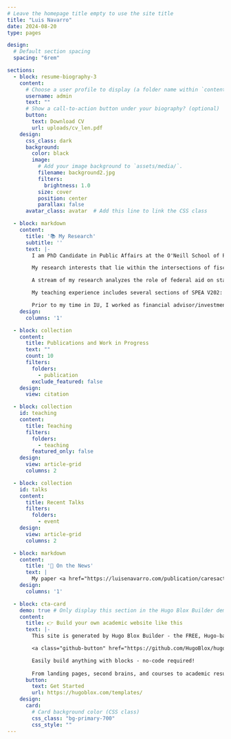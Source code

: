 ```yaml
---
# Leave the homepage title empty to use the site title
title: "Luis Navarro"
date: 2024-08-20
type: pages

design:
  # Default section spacing
  spacing: "6rem"

sections:
  - block: resume-biography-3
    content:
      # Choose a user profile to display (a folder name within `content/authors/`)
      username: admin
      text: ""
      # Show a call-to-action button under your biography? (optional)
      button:
        text: Download CV
        url: uploads/cv_len.pdf
    design:
      css_class: dark
      background:
        color: black
        image:
          # Add your image background to `assets/media/`.
          filename: background2.jpg
          filters:
            brightness: 1.0
          size: cover
          position: center
          parallax: false
      avatar_class: avatar  # Add this line to link the CSS class

  - block: markdown
    content:
      title: '📚 My Research'
      subtitle: ''
      text: |-
        I am PhD Candidate in Public Affairs at the O'Neill School of Public and Environmental Affairs, expected to graduate in May 2025, and **in the academic job market (Fall 2024-Spring 2025)**.  

        My research interests that lie within the intersections of fiscal federalism, local tax policy, financial management and municipal debt. I am particularly interested in how the interactions between governments from different levels shape state and local policies, economic outcomes, as well as their impact on debt markets. Also, I do research to understand how tax policy influences the development of new markets.

        A stream of my research analyzes the role of federal aid on state and local debt markets. In my solo-authored paper "Federal Assistance and Municipal Borrowing: Unpacking the Effects of the CARES Act on Government Liquidity Management" (Michael Curro Award Best Graduate Student Paper 2024), and my joint work with Felipe Lozano Rojas "Liquidity and Volatility in the Municipal Bond Market: Evidence from the Municipal Liquidity Facility and other early interventions" (Under review Journal of Financial Intermediation) I explore the mechanisms through which federal interventions improve access to debt financing and restore investor confidence during periods of turmoil. In a similar line, in my dissertation research "Cash Reserves and Short-Term Debt Under Liquidity Constraints" I develop and test a theory that shows how capitalization levels influence the decision to manage cash-flows via cash reserves and short-term borrowing.

        My teaching experience includes several sections of SPEA V202: Contemporary Economics Issues for Public Affairs (undergraduate microeconomics for public policy analysis) and I have also served as Lab Instructor for SPEA V506: Statistical Analysis for Effective Decision Making (graduate statistics) in which I teach R programming for statistical analysis.

        Prior to my time in IU, I worked as financial advisor/investment banker for governments (at all levels) and as economist in the Ministry of Finance (Mexico), with experience in debt structuring, project finance, cost benefit analysis for major infrastructure projects, and financial regulation.
    design:
      columns: '1'

  - block: collection
    content:
      title: Publications and Work in Progress
      text: ""
      count: 10
      filters:
        folders:
          - publication
        exclude_featured: false
    design:
      view: citation

  - block: collection
    id: teaching
    content:
      title: Teaching
      filters:
        folders:
          - teaching
        featured_only: false
    design:
      view: article-grid
      columns: 2

  - block: collection
    id: talks
    content:
      title: Recent Talks
      filters:
        folders:
          - event
    design:
      view: article-grid
      columns: 2

  - block: markdown
    content:
      title: '📰 On the News'
      text: |
        My paper <a href="https://luisenavarro.com/publication/caresact/" target="_blank">Federal Assistance and Municipal Borrowing: Unpacking the Effects of the CARES Act on Government Liquidity Management</a> received the <a href="https://abfm.org/2024-annual-award-recipients/" target="_blank">Michael Curro Award</a> for best graduate student paper in public budgeting or finance at the Association for Budgeting and Financial Management and received some coverage on the <a href="https://www.bondbuyer.com/news/coronavirus-aid-lowered-borrowing-costs-credit-quality-study" target="_blank">Bond Buyer</a>.
    design:
      columns: '1'

  - block: cta-card
    demo: true # Only display this section in the Hugo Blox Builder demo site
    content:
      title: 👉 Build your own academic website like this
      text: |-
        This site is generated by Hugo Blox Builder - the FREE, Hugo-based open source website builder trusted by 250,000+ academics like you.

        <a class="github-button" href="https://github.com/HugoBlox/hugo-blox-builder" data-color-scheme="no-preference: light; light: light; dark: dark;" data-icon="octicon-star" data-size="large" data-show-count="true" aria-label="Star HugoBlox/hugo-blox-builder on GitHub">Star</a>

        Easily build anything with blocks - no-code required!
        
        From landing pages, second brains, and courses to academic resumés, conferences, and tech blogs.
      button:
        text: Get Started
        url: https://hugoblox.com/templates/
    design:
      card:
        # Card background color (CSS class)
        css_class: "bg-primary-700"
        css_style: ""
---
```


